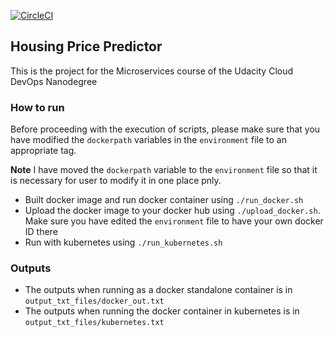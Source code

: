 [![CircleCI](https://circleci.com/gh/MBtech/project-microservices.svg?style=svg)](https://circleci.com/gh/MBtech/project-microservices)

## Housing Price Predictor
This is the project for the Microservices course of the Udacity Cloud DevOps Nanodegree

### How to run
Before proceeding with the execution of scripts, please make sure that you have modified the `dockerpath` variables in the `environment` file to an appropriate tag. 

**Note** I have moved the `dockerpath` variable to the `environment` file so that it is necessary for user to modify it in one place pnly. 

- Built docker image and run docker container using `./run_docker.sh`
- Upload the docker image to your docker hub using `./upload_docker.sh`. Make sure you have edited the `environment` file to have your own docker ID there
- Run with kubernetes using `./run_kubernetes.sh` 

### Outputs
- The outputs when running as a docker standalone container is in `output_txt_files/docker_out.txt`
- The outputs when running the docker container in kubernetes is in `output_txt_files/kubernetes.txt`